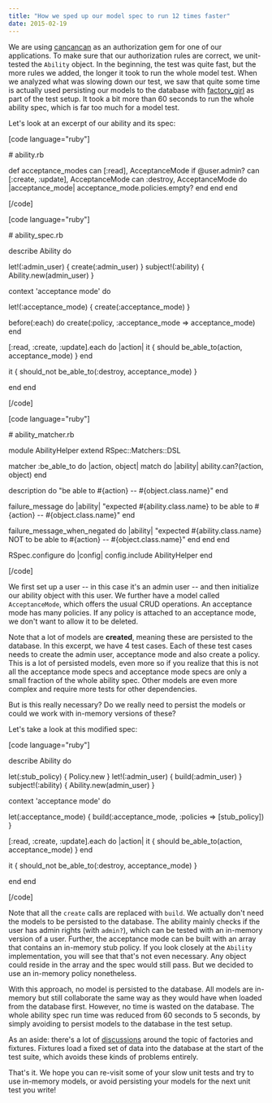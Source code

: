 ```yaml
---
title: "How we sped up our model spec to run 12 times faster"
date: 2015-02-19
---
```


We are using [cancancan](https://github.com/CanCanCommunity/cancancan) as an authorization gem for one of our applications. To make sure that our authorization rules are correct, we unit-tested the `Ability` object. In the beginning, the test was quite fast, but the more rules we added, the longer it took to run the whole model test. When we analyzed what was slowing down our test, we saw that quite some time is actually used persisting our models to the database with [factory\_girl](https://github.com/thoughtbot/factory_girl) as part of the test setup. It took a bit more than 60 seconds to run the whole ability spec, which is far too much for a model test.

Let's look at an excerpt of our ability and its spec:

\[code language="ruby"\]

\# ability.rb

def acceptance\_modes can \[:read\], AcceptanceMode if @user.admin? can \[:create, :update\], AcceptanceMode can :destroy, AcceptanceMode do |acceptance\_mode| acceptance\_mode.policies.empty? end end end

\[/code\]

\[code language="ruby"\]

\# ability\_spec.rb

describe Ability do

let!(:admin\_user) { create(:admin\_user) } subject!(:ability) { Ability.new(admin\_user) }

context 'acceptance mode' do

let!(:acceptance\_mode) { create(:acceptance\_mode) }

before(:each) do create(:policy, :acceptance\_mode => acceptance\_mode) end

\[:read, :create, :update\].each do |action| it { should be\_able\_to(action, acceptance\_mode) } end

it { should\_not be\_able\_to(:destroy, acceptance\_mode) }

end end

\[/code\]

\[code language="ruby"\]

\# ability\_matcher.rb

module AbilityHelper extend RSpec::Matchers::DSL

matcher :be\_able\_to do |action, object| match do |ability| ability.can?(action, object) end

description do "be able to #{action} -- #{object.class.name}" end

failure\_message do |ability| "expected #{ability.class.name} to be able to #{action} -- #{object.class.name}" end

failure\_message\_when\_negated do |ability| "expected #{ability.class.name} NOT to be able to #{action} -- #{object.class.name}" end end end

RSpec.configure do |config| config.include AbilityHelper end

\[/code\]

We first set up a user -- in this case it's an admin user -- and then initialize our ability object with this user. We further have a model called `AcceptanceMode`, which offers the usual CRUD operations. An acceptance mode has many policies. If any policy is attached to an acceptance mode, we don't want to allow it to be deleted.

Note that a lot of models are **created**, meaning these are persisted to the database. In this excerpt, we have 4 test cases. Each of these test cases needs to create the admin user, acceptance mode and also create a policy. This is a lot of persisted models, even more so if you realize that this is not all the acceptance mode specs and acceptance mode specs are only a small fraction of the whole ability spec. Other models are even more complex and require more tests for other dependencies.

But is this really necessary? Do we really need to persist the models or could we work with in-memory versions of these?

Let's take a look at this modified spec:

\[code language="ruby"\]

describe Ability do

let(:stub\_policy) { Policy.new } let!(:admin\_user) { build(:admin\_user) } subject!(:ability) { Ability.new(admin\_user) }

context 'acceptance mode' do

let(:acceptance\_mode) { build(:acceptance\_mode, :policies => \[stub\_policy\]) }

\[:read, :create, :update\].each do |action| it { should be\_able\_to(action, acceptance\_mode) } end

it { should\_not be\_able\_to(:destroy, acceptance\_mode) }

end end

\[/code\]

Note that all the `create` calls are replaced with `build`. We actually don't need the models to be persisted to the database. The ability mainly checks if the user has admin rights (with `admin?`), which can be tested with an in-memory version of a user. Further, the acceptance mode can be built with an array that contains an in-memory stub policy. If you look closely at the `Ability` implementation, you will see that that's not even necessary. Any object could reside in the array and the spec would still pass. But we decided to use an in-memory policy nonetheless.

With this approach, no model is persisted to the database. All models are in-memory but still collaborate the same way as they would have when loaded from the database first. However, no time is wasted on the database. The whole ability spec run time was reduced from 60 seconds to 5 seconds, by simply avoiding to persist models to the database in the test setup.

As an aside: there's a lot of [discussions](http://brandonhilkert.com/blog/7-reasons-why-im-sticking-with-minitest-and-fixtures-in-rails/) around the topic of factories and fixtures. Fixtures load a fixed set of data into the database at the start of the test suite, which avoids these kinds of problems entirely.

That's it. We hope you can re-visit some of your slow unit tests and try to use in-memory models, or avoid persisting your models for the next unit test you write!

